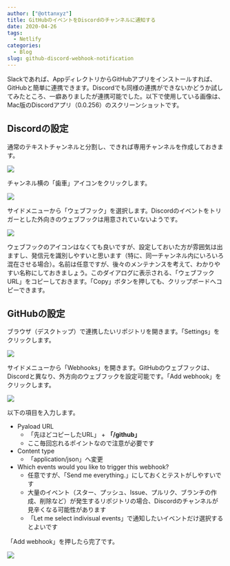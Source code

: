 ```yaml
---
author: ["@ottanxyz"]
title: GitHubのイベントをDiscordのチャンネルに通知する
date: 2020-04-26
tags:
  - Netlify
categories:
  - Blog
slug: github-discord-webhook-notification
---
```

Slackであれば、AppディレクトリからGitHubアプリをインストールすれば、GitHubと簡単に連携できます。Discordでも同様の連携ができないかどうか試してみたところ、一癖ありましたが連携可能でした。以下で使用している画像は、Mac版のDiscordアプリ（0.0.256）のスクリーンショットです。

## Discordの設定

通常のテキストチャンネルと分割し、できれば専用チャンネルを作成しておきます。

![](/uploads/2020/04/screenshot-2020-04-09-20.13.10.png)

チャンネル横の「歯車」アイコンをクリックします。

![](/uploads/2020/04/screenshot-2020-04-09-20.13.35.png)

サイドメニューから「ウェブフック」を選択します。Discordのイベントをトリガーとした外向きのウェブフックは用意されていないようです。

![](/uploads/2020/04/screenshot-2020-04-09-20.13.56.png)

ウェブフックのアイコンはなくても良いですが、設定しておいた方が雰囲気は出ますし、発信元を識別しやすいと思います（特に、同一チャンネル内にいろいろ混在させる場合）。名前は任意ですが、後々のメンテナンスを考えて、わかりやすい名称にしておきましょう。このダイアログに表示される、「ウェブフックURL」をコピーしておきます。「Copy」ボタンを押しても、クリップボードへコピーできます。

## GitHubの設定

ブラウザ（デスクトップ）で連携したいリポジトリを開きます。「Settings」をクリックします。

![](/uploads/2020/04/screenshot-2020-04-09-20.14.26.png)

サイドメニューから「Webhooks」を開きます。GitHubのウェブフックは、Discordと異なり、外方向のウェブフックを設定可能です。「Add webhook」をクリックします。

![](/uploads/2020/04/screenshot-2020-04-09-20.14.59.png)

以下の項目を入力します。

* Pyaload URL
  * 「先ほどコピーしたURL」 + **「/github」**
  * ここ毎回忘れるポイントなので注意が必要です
* Content type
  * 「application/json」へ変更
* Which events would you like to trigger this webhook?
  * 任意ですが、「Send me everything.」にしておくとテストがしやすいです
  * 大量のイベント（スター、プッシュ、Issue、プルリク、ブランチの作成、削除など）が発生するリポジトリの場合、Discordのチャンネルが見辛くなる可能性があります
  * 「Let me select indivisual events」で通知したいイベントだけ選択するとよいです

「Add webhook」を押したら完了です。

![](/uploads/2020/04/screenshot-2020-04-09-20.15.42.png)
